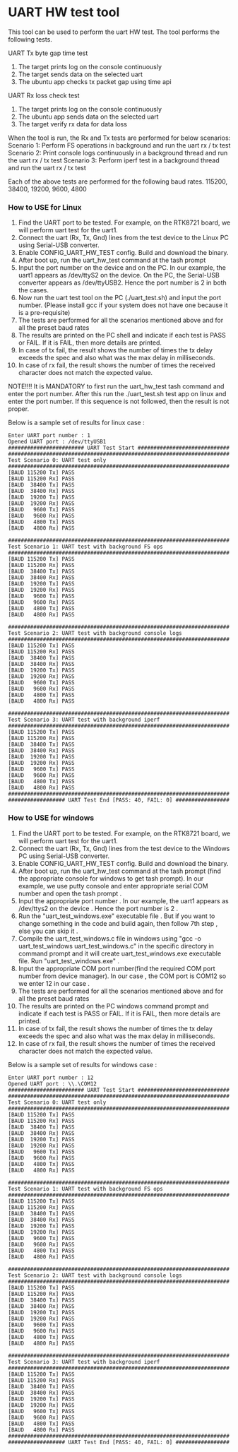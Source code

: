 # UART HW test tool

This tool can be used to perform the uart HW test.
The tool performs the following tests.

UART Tx byte gap time test
1. The target prints log on the console continuously
2. The target sends data on the selected uart
3. The ubuntu app checks tx packet gap using time api

UART Rx loss check test
1. The target prints log on the console continuously
2. The ubuntu app sends data on the selected uart
3. The target verify rx data for data loss

When the tool is run, the Rx and Tx tests are performed for below scenarios:
Scenario 1: Perform FS operations in background and run the uart rx / tx test
Scenario 2: Print console logs continuously in a background thread and run the uart rx / tx test
Scenario 3: Perform iperf test in a background thread and run the uart rx / tx test

Each of the above tests are performed for the following baud rates.
115200, 38400, 19200, 9600, 4800


### How to USE for Linux
1. Find the UART port to be tested. For example, on the RTK8721 board, we will perform uart test for the uart1.
2. Connect the uart (Rx, Tx, Gnd) lines from the test device to the Linux PC using Serial-USB converter.
3. Enable CONFIG_UART_HW_TEST config. Build and download the binary.
4. After boot up, run the uart_hw_test command at the tash prompt
5. Input the port number on the device and on the PC. In our example, the uart1 appears as /dev/ttyS2 on the device. On the PC, the Serial-USB converter appears as /dev/ttyUSB2. Hence the port number is 2 in both the cases.
6. Now run the uart test tool on the PC (./uart_test.sh) and input the port number. (Please install gcc if your system does not have one because it is a pre-requisite)
7. The tests are performed for all the scenarios mentioned above and for all the preset baud rates
8. The results are printed on the PC shell and indicate if each test is PASS or FAIL. If it is FAIL, then more details are printed.
9. In case of tx fail, the result shows the number of times the tx delay exceeds the spec and also what was the max delay in milliseconds.
10. In case of rx fail, the result shows the number of times the received character does not match the expected value.


NOTE!!!!
It is MANDATORY to first run the uart_hw_test tash command and enter the port number.
After this run the ./uart_test.sh test app on linux and enter the port number.
If this sequence is not followed, then the result is not proper.


Below is a sample set of results for linux case :
```
Enter UART port number : 1
Opened UART port : /dev/ttyUSB1
######################## UART Test Start #############################
######################################################################
Test Scenario 0: UART test only
######################################################################
[BAUD 115200 Tx] PASS
[BAUD 115200 Rx] PASS
[BAUD  38400 Tx] PASS
[BAUD  38400 Rx] PASS
[BAUD  19200 Tx] PASS
[BAUD  19200 Rx] PASS
[BAUD   9600 Tx] PASS
[BAUD   9600 Rx] PASS
[BAUD   4800 Tx] PASS
[BAUD   4800 Rx] PASS

######################################################################
Test Scenario 1: UART test with background FS ops
######################################################################
[BAUD 115200 Tx] PASS
[BAUD 115200 Rx] PASS
[BAUD  38400 Tx] PASS
[BAUD  38400 Rx] PASS
[BAUD  19200 Tx] PASS
[BAUD  19200 Rx] PASS
[BAUD   9600 Tx] PASS
[BAUD   9600 Rx] PASS
[BAUD   4800 Tx] PASS
[BAUD   4800 Rx] PASS

######################################################################
Test Scenario 2: UART test with background console logs
######################################################################
[BAUD 115200 Tx] PASS
[BAUD 115200 Rx] PASS
[BAUD  38400 Tx] PASS
[BAUD  38400 Rx] PASS
[BAUD  19200 Tx] PASS
[BAUD  19200 Rx] PASS
[BAUD   9600 Tx] PASS
[BAUD   9600 Rx] PASS
[BAUD   4800 Tx] PASS
[BAUD   4800 Rx] PASS

######################################################################
Test Scenario 3: UART test with background iperf
######################################################################
[BAUD 115200 Tx] PASS
[BAUD 115200 Rx] PASS
[BAUD  38400 Tx] PASS
[BAUD  38400 Rx] PASS
[BAUD  19200 Tx] PASS
[BAUD  19200 Rx] PASS
[BAUD   9600 Tx] PASS
[BAUD   9600 Rx] PASS
[BAUD   4800 Tx] PASS
[BAUD   4800 Rx] PASS
######################################################################
################## UART Test End [PASS: 40, FAIL: 0] #################
```

### How to USE for windows
1. Find the UART port to be tested. For example, on the RTK8721 board, we will perform uart test for the uart1.
2. Connect the uart (Rx, Tx, Gnd) lines from the test device to the Windows PC using Serial-USB converter.
3. Enable CONFIG_UART_HW_TEST config. Build and download the binary.
4. After boot up, run the uart_hw_test command at the tash prompt (find the appropriate console for windows to get tash prompt). In our example, we use putty console and enter appropriate serial COM number and open the tash prompt .
5. Input the appropriate port number . In our example, the uart1 appears as /dev/ttys2 on the device . Hence the port number is 2 .
6. Run the "uart_test_windows.exe" executable file . But if you want to change something in the code and build again, then follow 7th step , else you can skip it .
7. Compile the uart_test_windows.c file in windows using "gcc -o uart_test_windows uart_test_windows.c" in the specific directory in command prompt and it will create uart_test_windows.exe executable file. Run "uart_test_windows.exe" .
8. Input the appropriate COM port number(find the required COM port number from device manager). In our case , the COM port is COM12 so we enter 12 in our case .
9. The tests are performed for all the scenarios mentioned above and for all the preset baud rates
10. The results are printed on the PC windows command prompt and indicate if each test is PASS or FAIL. If it is FAIL, then more details are printed.
11. In case of tx fail, the result shows the number of times the tx delay exceeds the spec and also what was the max delay in milliseconds.
12. In case of rx fail, the result shows the number of times the received character does not match the expected value.


Below is a sample set of results for windows case :
```
Enter UART port number : 12
Opened UART port : \\.\COM12
######################## UART Test Start #############################
######################################################################
Test Scenario 0: UART test only
######################################################################
[BAUD 115200 Tx] PASS
[BAUD 115200 Rx] PASS
[BAUD  38400 Tx] PASS
[BAUD  38400 Rx] PASS
[BAUD  19200 Tx] PASS
[BAUD  19200 Rx] PASS
[BAUD   9600 Tx] PASS
[BAUD   9600 Rx] PASS
[BAUD   4800 Tx] PASS
[BAUD   4800 Rx] PASS

######################################################################
Test Scenario 1: UART test with background FS ops
######################################################################
[BAUD 115200 Tx] PASS
[BAUD 115200 Rx] PASS
[BAUD  38400 Tx] PASS
[BAUD  38400 Rx] PASS
[BAUD  19200 Tx] PASS
[BAUD  19200 Rx] PASS
[BAUD   9600 Tx] PASS
[BAUD   9600 Rx] PASS
[BAUD   4800 Tx] PASS
[BAUD   4800 Rx] PASS

######################################################################
Test Scenario 2: UART test with background console logs
######################################################################
[BAUD 115200 Tx] PASS
[BAUD 115200 Rx] PASS
[BAUD  38400 Tx] PASS
[BAUD  38400 Rx] PASS
[BAUD  19200 Tx] PASS
[BAUD  19200 Rx] PASS
[BAUD   9600 Tx] PASS
[BAUD   9600 Rx] PASS
[BAUD   4800 Tx] PASS
[BAUD   4800 Rx] PASS

######################################################################
Test Scenario 3: UART test with background iperf
######################################################################
[BAUD 115200 Tx] PASS
[BAUD 115200 Rx] PASS
[BAUD  38400 Tx] PASS
[BAUD  38400 Rx] PASS
[BAUD  19200 Tx] PASS
[BAUD  19200 Rx] PASS
[BAUD   9600 Tx] PASS
[BAUD   9600 Rx] PASS
[BAUD   4800 Tx] PASS
[BAUD   4800 Rx] PASS
######################################################################
################## UART Test End [PASS: 40, FAIL: 0] #################
```
